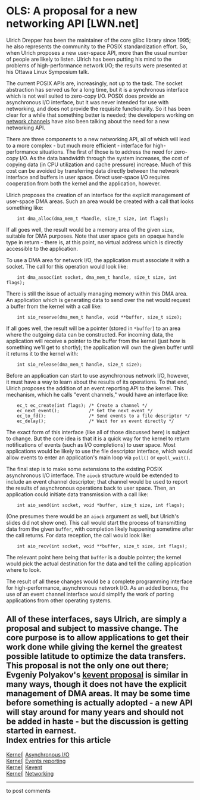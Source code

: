 # OLS: A proposal for a new networking API [LWN.net]

Ulrich Drepper has been the maintainer of the core glibc library since 1995; he also represents the community to the POSIX standardization effort. So, when Ulrich proposes a new user-space API, more than the usual number of people are likely to listen. Ulrich has been putting his mind to the problems of high-performance network I/O; the results were presented at his Ottawa Linux Symposium talk. 

The current POSIX APIs are, increasingly, not up to the task. The socket abstraction has served us for a long time, but it is a synchronous interface which is not well suited to zero-copy I/O. POSIX does provide an asynchronous I/O interface, but it was never intended for use with networking, and does not provide the requisite functionality. So it has been clear for a while that something better is needed; the developers working on [network channels](http://lwn.net/Articles/169961/) have also been talking about the need for a new networking API. 

There are three components to a new networking API, all of which will lead to a more complex - but much more efficient - interface for high-performance situations. The first of those is to address the need for zero-copy I/O. As the data bandwidth through the system increases, the cost of copying data (in CPU utilization and cache pressure) increase. Much of this cost can be avoided by transferring data directly between the network interface and buffers in user space. Direct user-space I/O requires cooperation from both the kernel and the application, however. 

Ulrich proposes the creation of an interface for the explicit management of user-space DMA areas. Such an area would be created with a call that looks something like: 
    
    
        int dma_alloc(dma_mem_t *handle, size_t size, int flags);
    

If all goes well, the result would be a memory area of the given `size`, suitable for DMA purposes. Note that user space gets an opaque handle type in return - there is, at this point, no virtual address which is directly accessible to the application. 

To use a DMA area for network I/O, the application must associate it with a socket. The call for this operation would look like: 
    
    
        int dma_assoc(int socket, dma_mem_t handle, size_t size, int flags);
    

There is still the issue of actually managing memory within this DMA area. An application which is generating data to send over the net would request a buffer from the kernel with a call like: 
    
    
        int sio_reserve(dma_mem_t handle, void **buffer, size_t size);
    

If all goes well, the result will be a pointer (stored in `*buffer`) to an area where the outgoing data can be constructed. For incoming data, the application will receive a pointer to the buffer from the kernel (just how is something we'll get to shortly); the application will own the given buffer until it returns it to the kernel with: 
    
    
        int sio_release(dma_mem_t handle, size_t size);
    

Before an application can start to use asynchronous network I/O, however, it must have a way to learn about the results of its operations. To that end, Ulrich proposes the addition of an event reporting API to the kernel. This mechanism, which he calls "event channels," would have an interface like: 
    
    
        ec_t ec_create(int flags); /* Create a channel */
        ec_next_event();           /* Get the next event */
        ec_to_fd();                /* Send events to a file descriptor */
        ec_delay();                /* Wait for an event directly */
    

The exact form of this interface (like all of those discussed here) is subject to change. But the core idea is that it is a quick way for the kernel to return notifications of events (such as I/O completions) to user space. Most applications would be likely to use the file descriptor interface, which would allow events to enter an application's main loop via `poll()` or `epoll_wait()`. 

The final step is to make some extensions to the existing POSIX asynchronous I/O interface. The `aiocb` structure would be extended to include an event channel descriptor; that channel would be used to report the results of asynchronous operations back to user space. Then, an application could initiate data transmission with a call like: 
    
    
        int aio_send(int socket, void *buffer, size_t size, int flags);
    

(One presumes there would be an `aiocb` argument as well, but Ulrich's slides did not show one). This call would start the process of transmitting data from the given `buffer`, with completion likely happening sometime after the call returns. For data reception, the call would look like: 
    
    
        int aio_recv(int socket, void **buffer, size_t size, int flags);
    

The relevant point here being that `buffer` is a double pointer; the kernel would pick the actual destination for the data and tell the calling application where to look. 

The result of all these changes would be a complete programming interface for high-performance, asynchronous network I/O. As an added bonus, the use of an event channel interface would simplify the work of porting applications from other operating systems. 

All of these interfaces, says Ulrich, are simply a proposal and subject to massive change. The core purpose is to allow applications to get their work done while giving the kernel the greatest possible latitude to optimize the data transfers. This proposal is not the only one out there; Evgeniy Polyakov's [kevent proposal](http://lwn.net/Articles/172844/) is similar in many ways, though it does not have the explicit management of DMA areas. It may be some time before something is actually adopted - a new API will stay around for many years and should not be added in haste - but the discussion is getting started in earnest.  
Index entries for this article  
---  
[Kernel](/Kernel/Index)| [Asynchronous I/O](/Kernel/Index#Asynchronous_IO)  
[Kernel](/Kernel/Index)| [Events reporting](/Kernel/Index#Events_reporting)  
[Kernel](/Kernel/Index)| [Kevent](/Kernel/Index#Kevent)  
[Kernel](/Kernel/Index)| [Networking](/Kernel/Index#Networking)  
  


* * *

to post comments 
